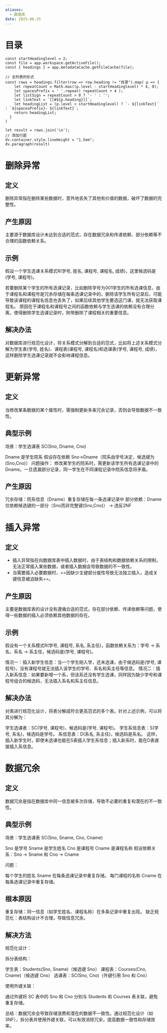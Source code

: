 ```yaml
---
aliases:
  - 数据库
date: 2025-06-25
---
```


# 目录

```dataviewjs
const startHeadinglevel = 2;
const file = app.workspace.getActiveFile();
const { headings } = app.metadataCache.getFileCache(file);
 
// 全列表的形式
const raws = headings.filter(row => row.heading != "目录").map( p => {
    let repeatCount = Math.max((p.level - startHeadinglevel) * 4, 0);
    let spacesPrefix = ' '.repeat( repeatCount + 4 );
    let listSign = repeatCount > 0 ? '- ' : '';
    let linkText = `[[#${p.heading}]]`;
    let headingList = (p.level < startHeadinglevel) ? `- ${linkText}` : `${spacesPrefix}- ${linkText}`;
    return headingList;
  }
)
 
let result = raws.join('\n');
// 添加行距
dv.container.style.lineHeight = "1.5em";
dv.paragraph(result)
```

# 删除异常

## 定义

删除异常指在删除某些数据时，意外地丢失了其他有价值的数据，破坏了数据的完整性。

## 产生原因

主要源于数据库设计未达到合适的范式，存在数据冗余和传递依赖、部分依赖等不合理的函数依赖关系。

## 示例

假设一个学生选课关系模式R(学号, 姓名, 课程号, 课程名, 成绩)，这里候选码是(学号, 课程号)。

若要删除某个学生的所有选课记录，比如删除学号为001学生的所有选课信息，由于课程名和课程号是冗余存储在每条选课记录中的，删除该学生所有记录后，可能导致该课程的课程名信息也丢失了，如果后续其他学生要选这门课，就无法获取课程名。
原因在于课程名和课程号之间的函数依赖与学生选课的依赖没有合理分离，使得删除学生选课记录时，附带删除了课程相关的重要信息。

## 解决办法

对数据库进行规范化设计，将关系模式分解到合适的范式，比如将上述关系模式分解为学生表(学号, 姓名)、课程表(课程号, 课程名)和选课表(学号, 课程号, 成绩)，这样删除学生选课记录就不会影响课程信息。

# 更新异常

## 定义

当修改某条数据的某个属性时，需强制更新多条冗余记录，否则会导致数据不一致性。

## 典型示例

场景：学生选课表 SC(Sno, Dname, Cno)

Dname 是学生院系
假设存在依赖 Sno→Dname（院系由学号决定，候选键为 (Sno,Cno)）
问题操作：
修改某学生的院系时，需更新该学生所有选课记录中的 Dname。一旦遗漏部分记录，同一学生在不同课程记录中院系信息将矛盾。

## 产生原因

冗余存储：院系信息（Dname）重复存储在每一条选课记录中
部分依赖：Dname仅依赖候选键的一部分（Sno而非完整键(Sno,Cno)） → 违反2NF

# 插入异常

## 定义

- 插入异常指在向数据库表中插入数据时，由于表结构和数据依赖关系的限制，无法正常插入某些数据，或者插入数据会导致数据的不一致性。
- 当需要插入必要数据时，==因缺少主键部分属性导致无法独立插入，造成关键信息被迫缺失==。

## 产生原因

主要是数据库表的设计没有遵循合适的范式，存在部分依赖、传递依赖等问题，使得一些数据的插入必须依赖其他数据的存在。

## 示例

假设有一个关系模式R(学号, 课程号, 系名, 系主任)，函数依赖关系为：学号 -> 系名，系名 -> 系主任，候选码是(学号, 课程号)。

情况一：插入新学生信息：当一个学生刚入学，还未选课，由于候选码是(学号, 课程号)，没有课程号就无法插入该学生的学号、系名和系主任等信息。
情况二：插入新系信息：如果要新增一个系，但该系还没有学生选课，同样因为缺少学号和课程号组合的候选码，无法插入系名和系主任信息。

## 解决办法

对表进行规范化设计，将表分解成符合更高范式的多个表。针对上述示例，可以将其分解为：

学生选课表：SC(学号, 课程号)，候选码是(学号, 课程号)。
学生系信息表：S(学号, 系名)，候选码是学号。
系信息表：D(系名, 系主任)，候选码是系名。
这样，插入新学生时，即使未选课也能在S表插入学生系信息；插入新系时，能在D表直接插入系信息。


# 数据冗余

## 定义

数据冗余是指在数据库中同一信息被多次存储，导致不必要的重复和潜在的不一致性。

## 典型示例

场景：学生选课表 SC(Sno, Sname, Cno, Cname)

Sno 是学号
Sname 是学生姓名
Cno 是课程号
Cname 是课程名称
假设依赖关系：Sno → Sname 和 Cno → Cname

问题：

每个学生的姓名 Sname 在每条选课记录中重复存储。
每门课程的名称 Cname 在每条选课记录中重复存储。

## 根本原因

重复存储：同一信息（如学生姓名、课程名称）在多条记录中重复出现。
缺乏规范化：表结构设计不合理，导致信息冗余。

## 解决方法

规范化设计：


拆分表结构：

学生表：Students(Sno, Sname)（候选键 Sno）
课程表：Courses(Cno, Cname)（候选键 Cno）
选课表：SC(Sno, Cno)（外键引用 Sno 和 Cno）

使用外键关联：

通过外键将 SC 表中的 Sno 和 Cno 分别与 Students 和 Courses 表关联，避免重复存储。

总结：数据冗余会导致存储浪费和潜在的数据不一致性。通过规范化设计（如3NF），拆分表并使用外键关联，可以有效消除冗余，提高数据一致性和存储效率。
